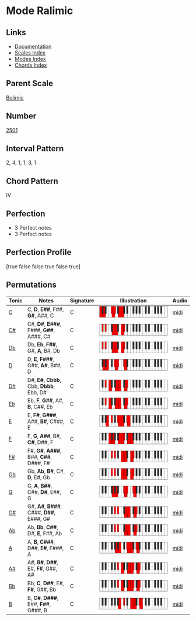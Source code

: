 # Mode Ralimic

## Links

- [Documentation](README.md)
- [Scales Index](Scales.md)
- [Modes Index](Modes.md)
- [Chords Index](Chords.md)

## Parent Scale

[Bolimic](ScaleBolimic.md)

## Number

[2501](https://ianring.com/musictheory/scales/2501)

## Interval Pattern

2, 4, 1, 1, 3, 1

## Chord Pattern

IV

## Perfection

- 3 Perfect notes
- 3 Perfect notes

## Perfection Profile

[true false false true false true]

## Permutations

| Tonic | Notes | Signature | Illustration | Audio |
|-------|-------|-----------|--------------|-------|
| [C](ModeCNaturalRalimic.md) | C, **D**, **E##**, F##, **G#**, A##, C | C | ![CNaturalRalimic](ModeCNaturalRalimic.png) | [midi](https://github.com/edipermadi/music/blob/main/docs/ModeCNaturalRalimic.mid?raw=true) |
| [C#](ModeCSharpRalimic.md) | C#, **D#**, **E###**, F###, **G##**, A###, C# | C | ![CSharpRalimic](ModeCSharpRalimic.png) | [midi](https://github.com/edipermadi/music/blob/main/docs/ModeCSharpRalimic.mid?raw=true) |
| [Db](ModeDFlatRalimic.md) | Db, **Eb**, **F##**, G#, **A**, B#, Db | C | ![DFlatRalimic](ModeDFlatRalimic.png) | [midi](https://github.com/edipermadi/music/blob/main/docs/ModeDFlatRalimic.mid?raw=true) |
| [D](ModeDNaturalRalimic.md) | D, **E**, **F###**, G##, **A#**, B##, D | C | ![DNaturalRalimic](ModeDNaturalRalimic.png) | [midi](https://github.com/edipermadi/music/blob/main/docs/ModeDNaturalRalimic.mid?raw=true) |
| [D#](ModeDSharpRalimic.md) | D#, **E#**, **Cbbb**, Cbb, **Dbbb**, Ebb, D# | C | ![DSharpRalimic](ModeDSharpRalimic.png) | [midi](https://github.com/edipermadi/music/blob/main/docs/ModeDSharpRalimic.mid?raw=true) |
| [Eb](ModeEFlatRalimic.md) | Eb, **F**, **G##**, A#, **B**, C##, Eb | C | ![EFlatRalimic](ModeEFlatRalimic.png) | [midi](https://github.com/edipermadi/music/blob/main/docs/ModeEFlatRalimic.mid?raw=true) |
| [E](ModeENaturalRalimic.md) | E, **F#**, **G###**, A##, **B#**, C###, E | C | ![ENaturalRalimic](ModeENaturalRalimic.png) | [midi](https://github.com/edipermadi/music/blob/main/docs/ModeENaturalRalimic.mid?raw=true) |
| [F](ModeFNaturalRalimic.md) | F, **G**, **A##**, B#, **C#**, D##, F | C | ![FNaturalRalimic](ModeFNaturalRalimic.png) | [midi](https://github.com/edipermadi/music/blob/main/docs/ModeFNaturalRalimic.mid?raw=true) |
| [F#](ModeFSharpRalimic.md) | F#, **G#**, **A###**, B##, **C##**, D###, F# | C | ![FSharpRalimic](ModeFSharpRalimic.png) | [midi](https://github.com/edipermadi/music/blob/main/docs/ModeFSharpRalimic.mid?raw=true) |
| [Gb](ModeGFlatRalimic.md) | Gb, **Ab**, **B#**, C#, **D**, E#, Gb | C | ![GFlatRalimic](ModeGFlatRalimic.png) | [midi](https://github.com/edipermadi/music/blob/main/docs/ModeGFlatRalimic.mid?raw=true) |
| [G](ModeGNaturalRalimic.md) | G, **A**, **B##**, C##, **D#**, E##, G | C | ![GNaturalRalimic](ModeGNaturalRalimic.png) | [midi](https://github.com/edipermadi/music/blob/main/docs/ModeGNaturalRalimic.mid?raw=true) |
| [G#](ModeGSharpRalimic.md) | G#, **A#**, **B###**, C###, **D##**, E###, G# | C | ![GSharpRalimic](ModeGSharpRalimic.png) | [midi](https://github.com/edipermadi/music/blob/main/docs/ModeGSharpRalimic.mid?raw=true) |
| [Ab](ModeAFlatRalimic.md) | Ab, **Bb**, **C##**, D#, **E**, F##, Ab | C | ![AFlatRalimic](ModeAFlatRalimic.png) | [midi](https://github.com/edipermadi/music/blob/main/docs/ModeAFlatRalimic.mid?raw=true) |
| [A](ModeANaturalRalimic.md) | A, **B**, **C###**, D##, **E#**, F###, A | C | ![ANaturalRalimic](ModeANaturalRalimic.png) | [midi](https://github.com/edipermadi/music/blob/main/docs/ModeANaturalRalimic.mid?raw=true) |
| [A#](ModeASharpRalimic.md) | A#, **B#**, **D##**, E#, **F#**, G##, A# | C | ![ASharpRalimic](ModeASharpRalimic.png) | [midi](https://github.com/edipermadi/music/blob/main/docs/ModeASharpRalimic.mid?raw=true) |
| [Bb](ModeBFlatRalimic.md) | Bb, **C**, **D##**, E#, **F#**, G##, Bb | C | ![BFlatRalimic](ModeBFlatRalimic.png) | [midi](https://github.com/edipermadi/music/blob/main/docs/ModeBFlatRalimic.mid?raw=true) |
| [B](ModeBNaturalRalimic.md) | B, **C#**, **D###**, E##, **F##**, G###, B | C | ![BNaturalRalimic](ModeBNaturalRalimic.png) | [midi](https://github.com/edipermadi/music/blob/main/docs/ModeBNaturalRalimic.mid?raw=true) |
